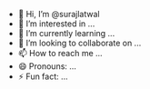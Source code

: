 - 👋 Hi, I’m @surajlatwal
- 👀 I’m interested in ...
- 🌱 I’m currently learning ...
- 💞️ I’m looking to collaborate on ...
- 📫 How to reach me ...
- 😄 Pronouns: ...
- ⚡ Fun fact: ...

<!---
surajlatwal/surajlatwal is a ✨ special ✨ repository because its `README.md` (this file) appears on your GitHub profile.
You can click the Preview link to take a look at your changes.
--->
